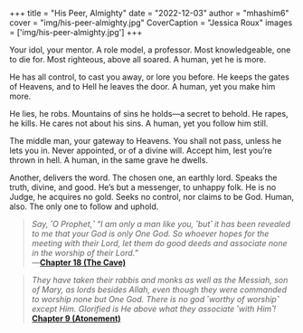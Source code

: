 +++
title = "His Peer, Almighty"
date = "2022-12-03"
author = "mhashim6"
cover = "img/his-peer-almighty.jpg"
CoverCaption = "Jessica Roux"
images = ['img/his-peer-almighty.jpg']
+++

Your idol, your mentor. A role model, a professor.  Most knowledgeable, one to die for. Most righteous, above all soared. A human, yet he is more.

He has all control, to cast you away, or lore you before. He keeps the gates of Heavens, and to Hell he leaves the door. A human, yet you make him more.

He lies, he robs. Mountains of sins he holds—a secret to behold. He rapes, he kills. He cares not about his sins. A human, yet you follow him still.

The middle man, your gateway to Heavens. You shall not pass, unless he lets you in. Never appointed, or of a divine will. Accept him, lest you’re thrown in hell. A human, in the same grave he dwells.

Another, delivers the word. The chosen one, an earthly lord. Speaks the truth, divine, and good. He’s but a messenger, to unhappy folk. He is no Judge, he acquires no gold. Seeks no control, nor claims to be God. Human, also. The only one to follow and uphold.

> _Say, ˹O Prophet,˺ “I am only a man like you, ˹but˺ it has been revealed to me that your God is only One God. So whoever hopes for the meeting with their Lord, let them do good deeds and associate none in the worship of their Lord.”_ \
> —**[Chapter 18 (The Cave)](https://quran.com/18/110)**

> _They have taken their rabbis and monks as well as the Messiah, son of Mary, as lords besides Allah, even though they were commanded to worship none but One God. There is no god ˹worthy of worship˺ except Him. Glorified is He above what they associate ˹with Him˺!_
> **[Chapter 9 (Atonement)](https://quran.com/9/31)**

